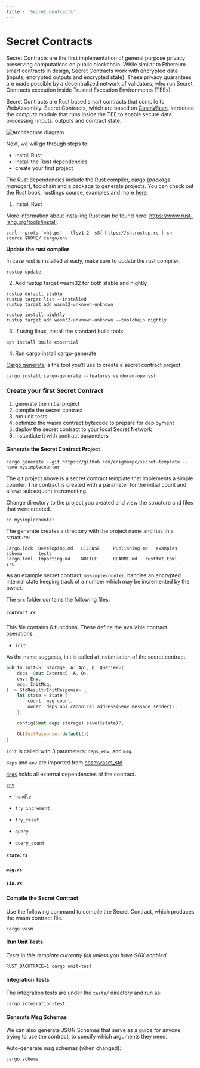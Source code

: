 ```yaml
---
title : 'Secret Contracts'
---
```

# Secret Contracts

Secret Contracts are the first implementation of general purpose privacy preserving computations on public blockchain. While similar to Ethereum smart contracts in design, Secret Contracts work with encrypted data (inputs, encrypted outputs and encrypted state). These privacy guarantees are made possible by a decentralized network of validators, who run Secret Contracts execution inside Trusted Execution Environments (TEEs).

Secret Contracts are Rust based smart contracts that compile to WebAssembly. Secret Contracts, which are based on [CosmWasm](https://www.cosmwasm.com), introduce the _compute_ module that runs inside the TEE to enable secure data processing (inputs, outputs and contract state.

![Architecture diagram](https://user-images.githubusercontent.com/15679491/99459758-9a44c580-28fc-11eb-9af2-82479bbb2d23.png)

Next, we will go through steps to:
- install Rust
- install the Rust dependencies
- create your first project

The Rust dependencies include the Rust compiler, cargo (_package manager_), toolchain and a package to generate projects. You can check out the Rust book, rustlings course, examples and more [here](https://www.rust-lang.org/learn).

1. Install Rust

More information about installing Rust can be found here: https://www.rust-lang.org/tools/install.

```
curl --proto '=https' --tlsv1.2 -sSf https://sh.rustup.rs | sh
source $HOME/.cargo/env
```

**Update the rust compiler**

In case rust is installed already, make sure to update the rust compiler.

```
rustup update
```

2. Add rustup target wasm32 for both stable and nightly

```
rustup default stable
rustup target list --installed
rustup target add wasm32-unknown-unknown

rustup install nightly
rustup target add wasm32-unknown-unknown --toolchain nightly
```

3. If using linux, install the standard build tools:
```
apt install build-essential
```

4. Run cargo install cargo-generate

[Cargo generate](https://docs.rs/crate/cargo-generate/) is the tool you'll use to create a secret contract project.

```
cargo install cargo-generate --features vendored-openssl
```

### Create your first Secret Contract

1. generate the initial project
2. compile the secret contract
3. run unit tests
4. optimize the wasm contract bytecode to prepare for deployment
5. deploy the secret contract to your local Secret Network
6. instantiate it with contract parameters

#### Generate the Secret Contract Project

```
cargo generate --git https://github.com/enigmampc/secret-template --name mysimplecounter
```

The git project above is a secret contract template that implements a simple counter. The contract is created with a parameter for the initial count and allows subsequent incrementing.

Change directory to the project you created and view the structure and files that were created.

```
cd mysimplecounter
```

The generate creates a directory with the project name and has this structure:

```
Cargo.lock	Developing.md	LICENSE		Publishing.md	examples	schema		tests
Cargo.toml	Importing.md	NOTICE		README.md	rustfmt.toml	src
```


As an example secret contract, `mysimplecounter`, handles an encrypted internal state keeping track of a number which may be incremented by the owner.

The `src` folder contains the following files:

##### `contract.rs` 

This file contains 6 functions. These define the available contract operations. 

- `init`

As the name suggests, init is called at instantiation of the secret contract. 

```rust
pub fn init<S: Storage, A: Api, Q: Querier>(
    deps: &mut Extern<S, A, Q>,
    env: Env,
    msg: InitMsg,
) -> StdResult<InitResponse> {
    let state = State {
        count: msg.count,
        owner: deps.api.canonical_address(&env.message.sender)?,
    };

    config(&mut deps.storage).save(&state)?;

    Ok(InitResponse::default())
}
```

`init` is called with 3 parameters: `deps`, `env`, and `msg`. 

`deps` and `env` are imported from [cosmwasm_std](https://github.com/enigmampc/SecretNetwork/tree/master/cosmwasm/packages/std)

[`deps`](https://github.com/enigmampc/SecretNetwork/blob/master/cosmwasm/packages/std/src/traits.rs) holds all external dependencies of the contract.

[`env`](https://github.com/enigmampc/SecretNetwork/blob/master/cosmwasm/packages/std/src/types.rs) 

- `handle`

- `try_increment`

- `try_reset`

- `query`

- `query_count`

##### `state.rs`


##### `msg.rs`

##### `lib.rs`




#### Compile the Secret Contract

Use the following command to compile the Secret Contract, which produces the wasm contract file.

```
cargo wasm
```

#### Run Unit Tests

*Tests in this template currently fail unless you have SGX enabled.*

```
RUST_BACKTRACE=1 cargo unit-test
```

#### Integration Tests

The integration tests are under the `tests/` directory and run as:

```
cargo integration-test
```

#### Generate Msg Schemas

We can also generate JSON Schemas that serve as a guide for anyone trying to use the contract, to specify which arguments they need.

Auto-generate msg schemas (when changed):

```
cargo schema
```
